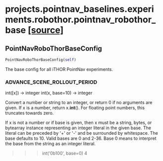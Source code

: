 # projects.pointnav_baselines.experiments.robothor.pointnav_robothor_base [[source]](https://github.com/allenai/embodied-rl/tree/master/projects/pointnav_baselines/experiments/robothor/pointnav_robothor_base.py)

## PointNavRoboThorBaseConfig
```python
PointNavRoboThorBaseConfig(self)
```
The base config for all iTHOR PointNav experiments.
### ADVANCE_SCENE_ROLLOUT_PERIOD
int([x]) -> integer
int(x, base=10) -> integer

Convert a number or string to an integer, or return 0 if no arguments
are given.  If x is a number, return x.__int__().  For floating point
numbers, this truncates towards zero.

If x is not a number or if base is given, then x must be a string,
bytes, or bytearray instance representing an integer literal in the
given base.  The literal can be preceded by '+' or '-' and be surrounded
by whitespace.  The base defaults to 10.  Valid bases are 0 and 2-36.
Base 0 means to interpret the base from the string as an integer literal.
>>> int('0b100', base=0)
4
